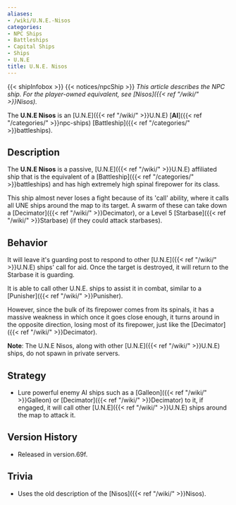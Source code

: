 ```yaml
---
aliases:
- /wiki/U.N.E.-Nisos
categories:
- NPC Ships
- Battleships
- Capital Ships
- Ships
- U.N.E
title: U.N.E. Nisos
---
```


{{< shipInfobox >}} {{< notices/npcShip >}} _This article describes the NPC ship. For the player-owned equivalent, see [Nisos]({{< ref "/wiki/" >}}Nisos)._

The **U.N.E Nisos** is an [U.N.E]({{< ref "/wiki/" >}}U.N.E) [**AI**]({{< ref "/categories/" >}}npc-ships) [Battleship]({{< ref "/categories/" >}}battleships).

## Description

The **U.N.E Nisos** is a passive, [U.N.E]({{< ref "/wiki/" >}}U.N.E) affiliated ship that is the equivalent of a [Battleship]({{< ref "/categories/" >}}battleships) and has high extremely high spinal firepower for its class.

This ship almost never loses a fight because of its 'call' ability, where it calls all UNE ships around the map to its target. A swarm of these can take down a [Decimator]({{< ref "/wiki/" >}}Decimator), or a Level 5 [Starbase]({{< ref "/wiki/" >}}Starbase) (if they could attack starbases).

## Behavior

It will leave it's guarding post to respond to other [U.N.E]({{< ref "/wiki/" >}}U.N.E) ships' call for aid. Once the target is destroyed, it will return to the Starbase it is guarding.

It is able to call other U.N.E. ships to assist it in combat, similar to a [Punisher]({{< ref "/wiki/" >}}Punisher).

However, since the bulk of its firepower comes from its spinals, it has a massive weakness in which once it goes close enough, it turns around in the opposite direction, losing most of its firepower, just like the [Decimator]({{< ref "/wiki/" >}}Decimator).

**Note**: The U.N.E Nisos, along with other [U.N.E]({{< ref "/wiki/" >}}U.N.E) ships, do not spawn in private servers.

## Strategy

- Lure powerful enemy AI ships such as a [Galleon]({{< ref "/wiki/" >}}Galleon) or [Decimator]({{< ref "/wiki/" >}}Decimator) to it, if engaged, it will call other [U.N.E]({{< ref "/wiki/" >}}U.N.E) ships around the map to attack it.

## Version History 

- Released in version.69f.

## Trivia

- Uses the old description of the [Nisos]({{< ref "/wiki/" >}}Nisos).